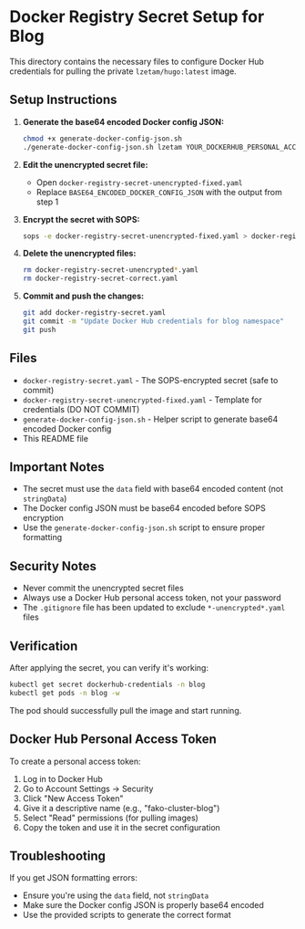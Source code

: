 # Docker Registry Secret Setup for Blog

This directory contains the necessary files to configure Docker Hub credentials for pulling the private `lzetam/hugo:latest` image.

## Setup Instructions

1. **Generate the base64 encoded Docker config JSON:**
   ```bash
   chmod +x generate-docker-config-json.sh
   ./generate-docker-config-json.sh lzetam YOUR_DOCKERHUB_PERSONAL_ACCESS_TOKEN
   ```

2. **Edit the unencrypted secret file:**
   - Open `docker-registry-secret-unencrypted-fixed.yaml`
   - Replace `BASE64_ENCODED_DOCKER_CONFIG_JSON` with the output from step 1

3. **Encrypt the secret with SOPS:**
   ```bash
   sops -e docker-registry-secret-unencrypted-fixed.yaml > docker-registry-secret.yaml
   ```

4. **Delete the unencrypted files:**
   ```bash
   rm docker-registry-secret-unencrypted*.yaml
   rm docker-registry-secret-correct.yaml
   ```

5. **Commit and push the changes:**
   ```bash
   git add docker-registry-secret.yaml
   git commit -m "Update Docker Hub credentials for blog namespace"
   git push
   ```

## Files

- `docker-registry-secret.yaml` - The SOPS-encrypted secret (safe to commit)
- `docker-registry-secret-unencrypted-fixed.yaml` - Template for credentials (DO NOT COMMIT)
- `generate-docker-config-json.sh` - Helper script to generate base64 encoded Docker config
- This README file

## Important Notes

- The secret must use the `data` field with base64 encoded content (not `stringData`)
- The Docker config JSON must be base64 encoded before SOPS encryption
- Use the `generate-docker-config-json.sh` script to ensure proper formatting

## Security Notes

- Never commit the unencrypted secret files
- Always use a Docker Hub personal access token, not your password
- The `.gitignore` file has been updated to exclude `*-unencrypted*.yaml` files

## Verification

After applying the secret, you can verify it's working:

```bash
kubectl get secret dockerhub-credentials -n blog
kubectl get pods -n blog -w
```

The pod should successfully pull the image and start running.

## Docker Hub Personal Access Token

To create a personal access token:
1. Log in to Docker Hub
2. Go to Account Settings → Security
3. Click "New Access Token"
4. Give it a descriptive name (e.g., "fako-cluster-blog")
5. Select "Read" permissions (for pulling images)
6. Copy the token and use it in the secret configuration

## Troubleshooting

If you get JSON formatting errors:
- Ensure you're using the `data` field, not `stringData`
- Make sure the Docker config JSON is properly base64 encoded
- Use the provided scripts to generate the correct format
